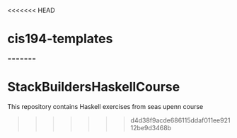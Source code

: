 <<<<<<< HEAD
# cis194-templates
=======
# StackBuildersHaskellCourse
This repository contains Haskell exercises from seas upenn course
>>>>>>> d4d38f9acde686115ddaf011ee92112be9d3468b
